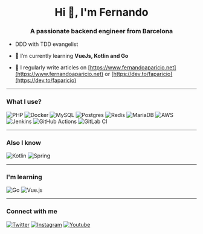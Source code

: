 <h1 align="center">Hi 👋, I'm Fernando</h1>
<h3 align="center">A passionate backend engineer from Barcelona</h3>

- DDD with TDD evangelist

- 🌱 I’m currently learning **VueJs, Kotlin and Go**

- 📝 I regularly write articles on [https://www.fernandoaparicio.net](https://www.fernandoaparicio.net) or [https://dev.to/faparicio](https://dev.to/faparicio)

--------------------

### What I use?

![PHP](https://img.shields.io/badge/php-%23777BB4.svg?style=for-the-badge&logo=php&logoColor=white)
![Docker](https://img.shields.io/badge/docker-%230db7ed.svg?style=for-the-badge&logo=docker&logoColor=white)
![MySQL](https://img.shields.io/badge/mysql-%2300f.svg?style=for-the-badge&logo=mysql&logoColor=white)
![Postgres](https://img.shields.io/badge/postgres-%23316192.svg?style=for-the-badge&logo=postgresql&logoColor=white)
![Redis](https://img.shields.io/badge/redis-%23DD0031.svg?style=for-the-badge&logo=redis&logoColor=white)
![MariaDB](https://img.shields.io/badge/MariaDB-003545?style=for-the-badge&logo=mariadb&logoColor=white)
![AWS](https://img.shields.io/badge/AWS-%23FF9900.svg?style=for-the-badge&logo=amazon-aws&logoColor=white)
![Jenkins](https://img.shields.io/badge/jenkins-%232C5263.svg?style=for-the-badge&logo=jenkins&logoColor=white)
![GitHub Actions](https://img.shields.io/badge/githubactions-%232671E5.svg?style=for-the-badge&logo=githubactions&logoColor=white)
![GitLab CI](https://img.shields.io/badge/GitLabCI-%23181717.svg?style=for-the-badge&logo=gitlab&logoColor=white)

--------------------

### Also I know

![Kotlin](https://img.shields.io/badge/kotlin-%230095D5.svg?style=for-the-badge&logo=kotlin&logoColor=white)
![Spring](https://img.shields.io/badge/spring-%236DB33F.svg?style=for-the-badge&logo=spring&logoColor=white)

--------------------

### I'm learning

![Go](https://img.shields.io/badge/go-%2300ADD8.svg?style=for-the-badge&logo=go&logoColor=white)
![Vue.js](https://img.shields.io/badge/vuejs-%2335495e.svg?style=for-the-badge&logo=vuedotjs&logoColor=%234FC08D)

--------------------

### Connect with me

[![Twitter](https://img.shields.io/badge/alchemist_devel-%231DA1F2.svg?style=for-the-badge&logo=Twitter&logoColor=white)](https://twitter.com/alchemist_devel)
[![Instagram](https://img.shields.io/badge/alchemist_devel-%23E4405F.svg?style=for-the-badge&logo=Instagram&logoColor=white)](https://www.instagram.com/alchemist_devel)
[![Youtube](https://img.shields.io/badge/Alchemist_devel-FF0000?style=for-the-badge&logo=youtube&logoColor=white)](https://www.youtube.com/channel/UCi-AcvpjDf1N9qJFQ2R_Zpg/featured)
